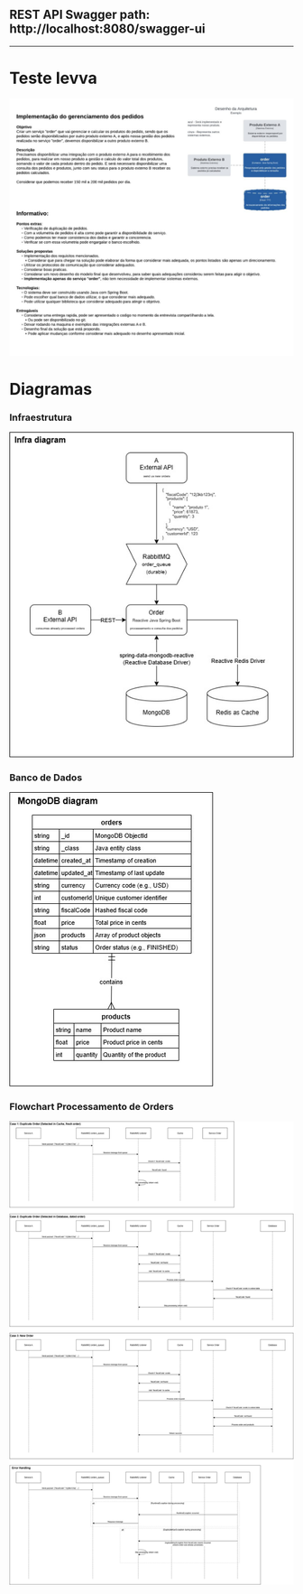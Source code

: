 ## REST API Swagger path: http://localhost:8080/swagger-ui

___

# Teste levva

![test requirements](readme_assets/technical_test.jpg "test requirements")

# Diagramas

### Infraestrutura

![infrastructure](readme_assets/infra.jpg "infrastructure")

### Banco de Dados

![database](readme_assets/db_mongodb.jpg "database")

### Flowchart Processamento de Orders

![orderProcessing flowchart](readme_assets/orders_processing_flow.jpg "orderProcessing flowchart")
